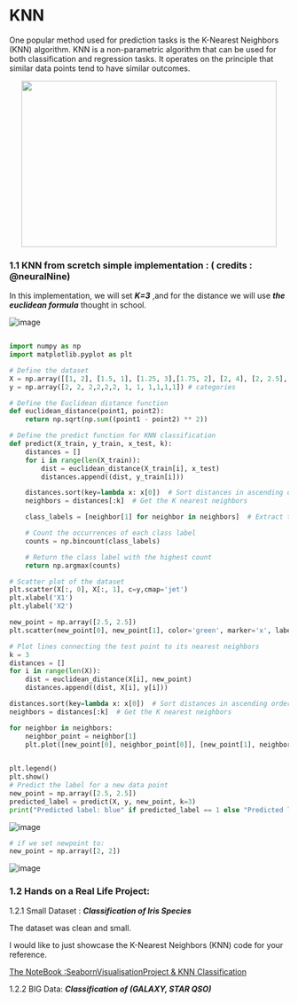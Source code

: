 # KNN

One popular method used for prediction tasks is the K-Nearest Neighbors (KNN) algorithm. KNN is a non-parametric algorithm that can be used for both classification and regression tasks. It operates on the principle that similar data points tend to have similar outcomes.

<p align="center">
  <img width="460" height="300" src="https://media.springernature.com/lw685/springer-static/image/chp%3A10.1007%2F978-981-15-9938-5_35/MediaObjects/488434_1_En_35_Fig1_HTML.png">
</p>

### 1.1 KNN from scretch simple implementation : ( credits : @neuralNine)

In this implementation, we will set ***K=3*** ,and for the distance we will use ***the euclidean formula*** thought in school. 

![image](https://github.com/IslemBouzidi/DataScience/assets/87117961/56870f5a-7946-45b1-8b82-d4d2ef3fd9ad)

``` python

import numpy as np
import matplotlib.pyplot as plt

# Define the dataset
X = np.array([[1, 2], [1.5, 1], [1.25, 3],[1.75, 2], [2, 4], [2, 2.5], [3, 2], [4, 2], [3, 3],[2.75, 2], [2.5, 4], [4, 2.5]])
y = np.array([2, 2, 2,2,2,2, 1, 1, 1,1,1,1]) # categories

# Define the Euclidean distance function
def euclidean_distance(point1, point2):
    return np.sqrt(np.sum((point1 - point2) ** 2))

# Define the predict function for KNN classification
def predict(X_train, y_train, x_test, k):
    distances = []
    for i in range(len(X_train)):
        dist = euclidean_distance(X_train[i], x_test)
        distances.append((dist, y_train[i]))

    distances.sort(key=lambda x: x[0])  # Sort distances in ascending order
    neighbors = distances[:k]  # Get the K nearest neighbors

    class_labels = [neighbor[1] for neighbor in neighbors]  # Extract the class labels

    # Count the occurrences of each class label
    counts = np.bincount(class_labels)

    # Return the class label with the highest count
    return np.argmax(counts)

# Scatter plot of the dataset
plt.scatter(X[:, 0], X[:, 1], c=y,cmap='jet')
plt.xlabel('X1')
plt.ylabel('X2')

new_point = np.array([2.5, 2.5])
plt.scatter(new_point[0], new_point[1], color='green', marker='x', label='Test Point')

# Plot lines connecting the test point to its nearest neighbors
k = 3
distances = []
for i in range(len(X)):
    dist = euclidean_distance(X[i], new_point)
    distances.append((dist, X[i], y[i]))

distances.sort(key=lambda x: x[0])  # Sort distances in ascending order
neighbors = distances[:k]  # Get the K nearest neighbors

for neighbor in neighbors:
    neighbor_point = neighbor[1]
    plt.plot([new_point[0], neighbor_point[0]], [new_point[1], neighbor_point[1]], 'k--', linewidth=0.5)

    
plt.legend()
plt.show()
# Predict the label for a new data point
new_point = np.array([2.5, 2.5])
predicted_label = predict(X, y, new_point, k=3)
print("Predicted label: blue" if predicted_label == 1 else "Predicted label: red")

```
![image](https://github.com/IslemBouzidi/DataScience/assets/87117961/46370214-8cd7-48b7-8542-975b3c601538)

``` python
# if we set newpoint to:
new_point = np.array([2, 2])
```
![image](https://github.com/IslemBouzidi/DataScience/assets/87117961/fbfb0c75-3dad-40ef-a56c-95d9303b95ad)


### 1.2 Hands on a Real Life Project: 
1.2.1 Small Dataset : ***Classification of Iris Species***

The dataset was clean and small.

I would like to just showcase the K-Nearest Neighbors (KNN) code for your reference.

[The NoteBook :SeabornVisualisationProject & KNN Classification](https://github.com/IslemBouzidi/DataScience/blob/main/Seaborn%20Visualization%20%26%20KNN%20classification.ipynb)

1.2.2 BIG Data: ***Classification of (GALAXY, STAR QSO)***




